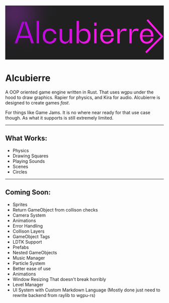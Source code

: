 ![Logo](logo.png)
# Alcubierre
A OOP oriented game engine written in Rust. That uses wgpu under the hood to draw graphics. Rapier for physics, and Kira for audio.
Alcubierre is designed to create games *fast*. 

For things like Game Jams. 
It is no where near ready for that use case though. As what it supports is still extremely limited.

---

## What Works:
* Physics
* Drawing Squares
* Playing Sounds
* Scenes
* Circles

---

## Coming Soon:
* Sprites
* Return GameObject from collison checks
* Camera System
* Animations
* Error Handling
* Collison Layers
* GameObject Tags
* LDTK Support
* Prefabs
* Nested GameObjects
* Music Manager
* Particle System
* Better ease of use
* Animations
* Window Resizing That doesn't break horribly
* Level Manager
* UI System with Custom Markdown Language (Mostly done just need to rewrite backend from raylib to wgpu-rs)
